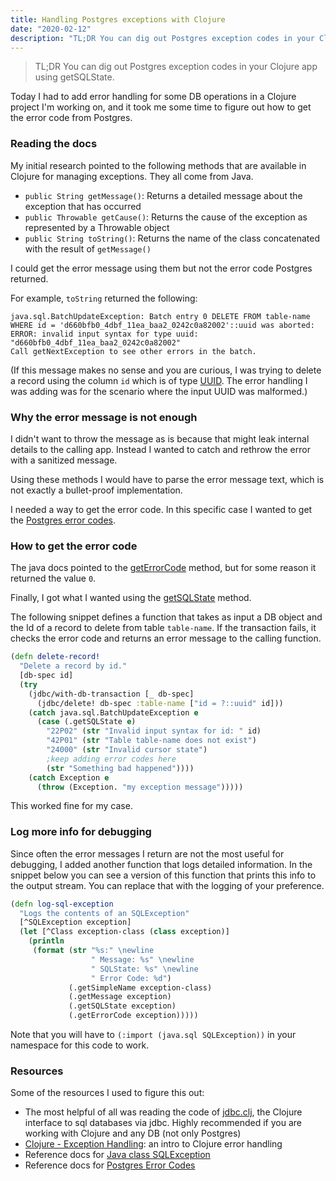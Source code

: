 ```yaml
---
title: Handling Postgres exceptions with Clojure
date: "2020-02-12"
description: "TL;DR You can dig out Postgres exception codes in your Clojure app using getSQLState."
---
```


> TL;DR You can dig out Postgres exception codes in your Clojure app using getSQLState.

Today I had to add error handling for some DB operations in a Clojure project I'm working on, and it took me some time to figure out how to get the error code from Postgres.

### Reading the docs

My initial research pointed to the following methods that are available in Clojure for managing exceptions. They all come from Java.

- `public String getMessage()`: Returns a detailed message about the exception that has occurred
- `public Throwable getCause()`: Returns the cause of the exception as represented by a Throwable object
- `public String toString()`: Returns the name of the class concatenated with the result of `getMessage()`

I could get the error message using them but not the error code Postgres returned.

For example, `toString` returned the following:

```
java.sql.BatchUpdateException: Batch entry 0 DELETE FROM table-name WHERE id = 'd660bfb0_4dbf_11ea_baa2_0242c0a82002'::uuid was aborted:
ERROR: invalid input syntax for type uuid: "d660bfb0_4dbf_11ea_baa2_0242c0a82002"
Call getNextException to see other errors in the batch.
```

(If this message makes no sense and you are curious, I was trying to delete a record using the column `id` which is of type [UUID](https://en.wikipedia.org/wiki/Universally_unique_identifier). The error handling I was adding was for the scenario where the input UUID was malformed.)

### Why the error message is not enough

I didn't want to throw the message as is because that might leak internal details to the calling app. Instead I wanted to catch and rethrow the error with a sanitized message.

Using these methods I would have to parse the error message text, which is not exactly a bullet-proof implementation.

I needed a way to get the error code. In this specific case I wanted to get the [Postgres error codes](https://www.postgresql.org/docs/12/errcodes-appendix.html).

### How to get the error code

The java docs pointed to the [getErrorCode](https://docs.oracle.com/javase/8/docs/api/java/sql/SQLException.html?is-external=true#getErrorCode--) method, but for some reason it returned the value `0`.

Finally, I got what I wanted using the [getSQLState](https://docs.oracle.com/javase/8/docs/api/java/sql/SQLException.html#getSQLState--) method.

The following snippet defines a function that takes as input a DB object and the Id of a record to delete from table `table-name`. If the transaction fails, it checks the error code and returns an error message to the calling function.

```clojure
(defn delete-record!
  "Delete a record by id."
  [db-spec id]
  (try
    (jdbc/with-db-transaction [_ db-spec]
      (jdbc/delete! db-spec :table-name ["id = ?::uuid" id]))
    (catch java.sql.BatchUpdateException e
      (case (.getSQLState e)
        "22P02" (str "Invalid input syntax for id: " id)
        "42P01" (str "Table table-name does not exist")
        "24000" (str "Invalid cursor state")
        ;keep adding error codes here
        (str "Something bad happened"))))
    (catch Exception e
      (throw (Exception. "my exception message")))))
```

This worked fine for my case.

### Log more info for debugging

Since often the error messages I return are not the most useful for debugging, I added another function that logs detailed information. In the snippet below you can see a version of this function that prints this info to the output stream. You can replace that with the logging of your preference.

```clojure
(defn log-sql-exception
  "Logs the contents of an SQLException"
  [^SQLException exception]
  (let [^Class exception-class (class exception)]
    (println
     (format (str "%s:" \newline
                  " Message: %s" \newline
                  " SQLState: %s" \newline
                  " Error Code: %d")
             (.getSimpleName exception-class)
             (.getMessage exception)
             (.getSQLState exception)
             (.getErrorCode exception)))))
```

Note that you will have to `(:import (java.sql SQLException))` in your namespace for this code to work.

### Resources

Some of the resources I used to figure this out:

- The most helpful of all was reading the code of [jdbc.clj](https://github.com/clojure/java.jdbc/blob/master/src/main/clojure/clojure/java/jdbc.clj), the Clojure interface to sql databases via jdbc. Highly recommended if you are working with Clojure and any DB (not only Postgres)
- [Clojure - Exception Handling](https://www.tutorialspoint.com/clojure/clojure_exception_handling.htm): an intro to Clojure error handling
- Reference docs for [Java class SQLException](https://docs.oracle.com/javase/8/docs/api/java/sql/SQLException.html)
- Reference docs for [Postgres Error Codes](https://www.postgresql.org/docs/12/errcodes-appendix.html)
